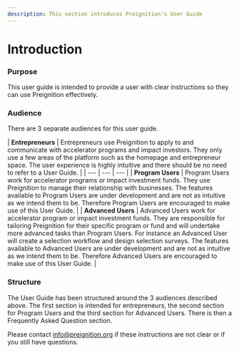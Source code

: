 ```yaml
---
description: This section introduces Preignition's User Guide
---
```


# Introduction

### Purpose

This user guide is intended to provide a user with clear instructions so they can use Preignition effectively.

### Audience

There are 3 separate audiences for this user guide.

| **Entrepreneurs**                                                                                       | Entrepreneurs use Preignition to apply to and communicate with accelerator programs and impact investors.  They only use a few areas of the platform such as the homepage and entrepreneur space.  The user experience is highly intuitive and there should be no need to refer to a User Guide.   |
| --- | --- | --- |
| **Program Users** | Program Users work for accelerator programs or impact investment funds.  They use Preignition to manage their relationship with businesses.  The features available to Program Users are under development and are not as intuitive as we intend them to be.  Therefore Program Users are encouraged to make use of this User Guide. |
| **Advanced Users** | Advanced Users work for accelerator program or impact investment funds.  They are responsible for tailoring Preignition for their specific program or fund and will undertake more advanced tasks than Program Users.  For instance an Advanced User will create a selection workflow and design selection surveys.  The features available to Advanced Users are under development and are not as intuitive as we intend them to be.  Therefore Advanced Users are encouraged to make use of this User Guide. |

### Structure

The User Guide has been structured around the 3 audiences described above.  The first section is intended for entrepreneurs, the second section for Program Users and the third section for Advanced Users.  There is then a Frequently Asked Question section.

Please contact info@preignition.org if these instructions are not clear or if you still have questions.

